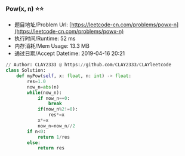 
### Pow(x, n) :star::star:
- 题目地址/Problem Url: [https://leetcode-cn.com/problems/powx-n](https://leetcode-cn.com/problems/powx-n)
- 执行时间/Runtime: 52 ms 
- 内存消耗/Mem Usage: 13.3 MB
- 通过日期/Accept Datetime: 2019-04-16 20:21
```python
// Author: CLAY2333 @ https://github.com/CLAY2333/CLAYleetcode
class Solution:
    def myPow(self, x: float, n: int) -> float:
        res=1.0
        now_n=abs(n)
        while(now_n):
            if now_n==0:
                break
            if(now_n%2!=0):
                res*=x
            x*=x
            now_n=now_n//2
        if n<0:
            return 1/res
        else:
            return res

```
